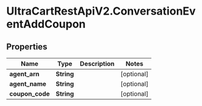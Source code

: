 # UltraCartRestApiV2.ConversationEventAddCoupon

## Properties
Name | Type | Description | Notes
------------ | ------------- | ------------- | -------------
**agent_arn** | **String** |  | [optional] 
**agent_name** | **String** |  | [optional] 
**coupon_code** | **String** |  | [optional] 


